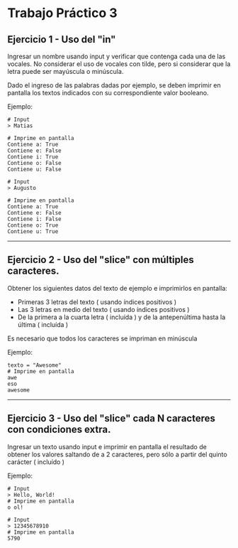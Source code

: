 # Trabajo Práctico 3

## Ejercicio 1 - Uso del "in"

Ingresar un nombre usando input y verificar que contenga cada una de las vocales.
No considerar el uso de vocales con tilde, pero si considerar que la letra puede ser mayúscula o minúscula.

Dado el ingreso de las palabras dadas por ejemplo, se deben imprimir en pantalla los textos indicados con su correspondiente valor booleano.

Ejemplo: 
```
# Input
> Matias

# Imprime en pantalla
Contiene a: True
Contiene e: False
Contiene i: True
Contiene o: False
Contiene u: False

# Input
> Augusto

# Imprime en pantalla
Contiene a: True
Contiene e: False
Contiene i: False
Contiene o: True
Contiene u: True
```

************************************************** 

## Ejercicio 2 - Uso del "slice" con múltiples caracteres. 
Obtener los siguientes datos del texto de ejemplo e imprimirlos en pantalla:
* Primeras 3 letras del texto ( usando índices positivos )
* Las 3 letras en medio del texto ( usando índices positivos )
* De la primera a la cuarta letra ( incluída ) y de la antepenúltima hasta la última ( incluída )

Es necesario que todos los caracteres se impriman en minúscula

Ejemplo: 
```
texto = "Awesome"
# Imprime en pantalla
awe
eso
awesome
```

************************************************** 

## Ejercicio 3 - Uso del "slice" cada N caracteres con condiciones extra.
Ingresar un texto usando input e imprimir en pantalla el resultado de obtener los valores saltando de a 2 caracteres, pero sólo a partir del quinto carácter ( incluído )

Ejemplo: 
```
# Input
> Hello, World!
# Imprime en pantalla
o ol!

# Input
> 12345678910
# Imprime en pantalla
5790
```
